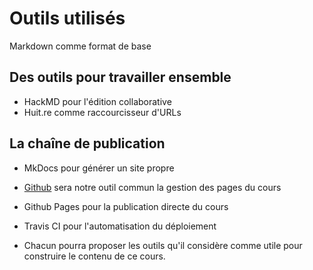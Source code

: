 # Outils utilisés

Markdown comme format de base

## Des outils pour travailler ensemble
* HackMD pour l'édition collaborative
* Huit.re comme raccourcisseur d'URLs

## La chaîne de publication

* MkDocs pour générer un site propre
* [Github](https://github.com/) sera notre outil commun la gestion des pages du cours
* Github Pages pour la publication directe du cours
* Travis CI pour l'automatisation du déploiement


* Chacun pourra proposer les outils qu'il considère comme utile pour construire le contenu de ce cours.
